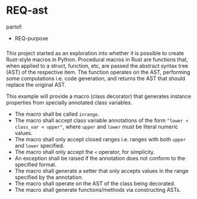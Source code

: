 # REQ-ast
partof:
  - REQ-purpose
###

This project started as an exploration into whether it is possible to create Rust-style macros in Python. Procedural macros in Rust are functions that, when applied to a struct, function, etc, are passed the abstract syntax tree (AST) of the respective item. The function operates on the AST, performing some computations i.e. code generation, and returns the AST that should replace the original AST.

This example will provide a macro (class decorator) that generates instance properties from specially annotated class variables.

- The macro shall be called `inrange`.
- The macro shall accept class variable annotations of the form `"lower < class_var < upper"`, where `upper` and `lower` must be literal numeric values.
- The macro shall only accept closed ranges i.e. ranges with both `upper` and `lower` specified.
- The macro shall only accept the `<` operator, for simplicity.
- An exception shall be raised if the annotation does not conform to the specified format.
- The macro shall generate a setter that only accepts values in the range specified by the annotation.
- The macro shall operate on the AST of the class being decorated.
- The macro shall generate functions/methods via constructing ASTs.
